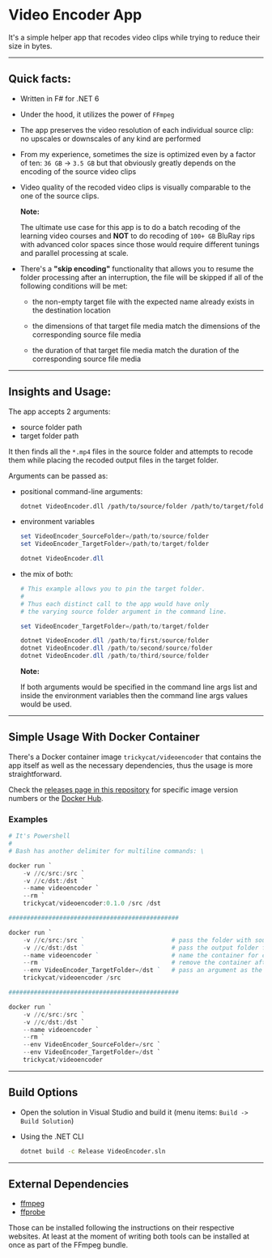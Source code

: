 # Video Encoder App

It's a simple helper app that recodes video clips while trying to reduce their size in bytes. 

---

## Quick facts:

- Written in F# for .NET 6

- Under the hood, it utilizes the power of `FFmpeg`

- The app preserves the video resolution of each individual source clip: no upscales or downscales of any kind are performed

- From my experience, sometimes the size is optimized even by a factor of ten: `36 GB` -> `3.5 GB` but that obviously greatly depends on the encoding of the source video clips

- Video quality of the recoded video clips is visually comparable to the one of the source clips.

  **Note:** 
  
  The ultimate use case for this app is to do a batch recoding of the learning video courses and **NOT** to do recoding of `100+ GB` BluRay rips with advanced color spaces since those would require different tunings and parallel processing at scale.

- There's a **"skip encoding"** functionality that allows you to resume the folder processing after an interruption, the file will be skipped if all of the following conditions will be met:

  - the non-empty target file with the expected name already exists in the destination location

  - the dimensions of that target file media match the dimensions of the corresponding source file media

  - the duration of that target file media match the duration of the corresponding source file media

---

## Insights and Usage:

The app accepts 2 arguments:

- source folder path
- target folder path

It then finds all the `*.mp4` files in the source folder and attempts to recode them while placing the recoded output files in the target folder.

Arguments can be passed as:

- positional command-line arguments:

  ```bash
  dotnet VideoEncoder.dll /path/to/source/folder /path/to/target/folder
  ```

- environment variables

  ```powershell
  set VideoEncoder_SourceFolder=/path/to/source/folder
  set VideoEncoder_TargetFolder=/path/to/target/folder

  dotnet VideoEncoder.dll
  ```

- the mix of both:

  ```powershell
  # This example allows you to pin the target folder.
  #
  # Thus each distinct call to the app would have only
  # the varying source folder argument in the command line.

  set VideoEncoder_TargetFolder=/path/to/target/folder

  dotnet VideoEncoder.dll /path/to/first/source/folder
  dotnet VideoEncoder.dll /path/to/second/source/folder
  dotnet VideoEncoder.dll /path/to/third/source/folder
  ```

  **Note:**

  If both arguments would be specified in the command line args list and inside the environment variables then the command line args values would be used.

---

## Simple Usage With Docker Container

There's a Docker container image `trickycat/videoencoder` that contains the app itself as well as the necessary dependencies, thus the usage is more straightforward.

Check the [releases page in this repository](https://github.com/TrickyCat/VideoEncoder/releases) for specific image version numbers or the [Docker Hub](https://hub.docker.com/r/trickycat/videoencoder).

### Examples

```powershell
# It's Powershell
#
# Bash has another delimiter for multiline commands: \

docker run `
    -v //c/src:/src `
    -v //c/dst:/dst `
    --name videoencoder `
    --rm `
    trickycat/videoencoder:0.1.0 /src /dst

###############################################

docker run `
    -v //c/src:/src `                        # pass the folder with source clips as a volume
    -v //c/dst:/dst `                        # pass the output folder for recoded files
    --name videoencoder `                    # name the container for convenience
    --rm `                                   # remove the container after completion
    --env VideoEncoder_TargetFolder=/dst `   # pass an argument as the environment variable
    trickycat/videoencoder /src

###############################################

docker run `
    -v //c/src:/src `
    -v //c/dst:/dst `
    --name videoencoder `
    --rm `
    --env VideoEncoder_SourceFolder=/src `
    --env VideoEncoder_TargetFolder=/dst `
    trickycat/videoencoder

```

---

## Build Options

- Open the solution in Visual Studio and build it (menu items: ``Build -> Build Solution``)

- Using the .NET CLI

  ```bash
  dotnet build -c Release VideoEncoder.sln
  ```

---

## External Dependencies

- [ffmpeg](https://ffmpeg.org)
- [ffprobe](https://ffmpeg.org/ffprobe.html)

Those can be installed following the instructions on their respective websites. At least at the moment of writing both tools can be installed at once as part of the FFmpeg bundle.
